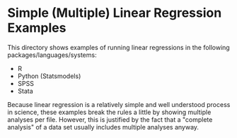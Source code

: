 # Simple (Multiple) Linear Regression Examples
This directory shows examples of running linear regressions in the following packages/languages/systems:
+ R
+ Python (Statsmodels)
+ SPSS
+ Stata

Because linear regression is a relatively simple and well understood process in science, these examples break the rules a little by showing multiple analyses per file. However, this is justified by the fact that a "complete analysis" of a data set usually includes multiple analyses anyway.
